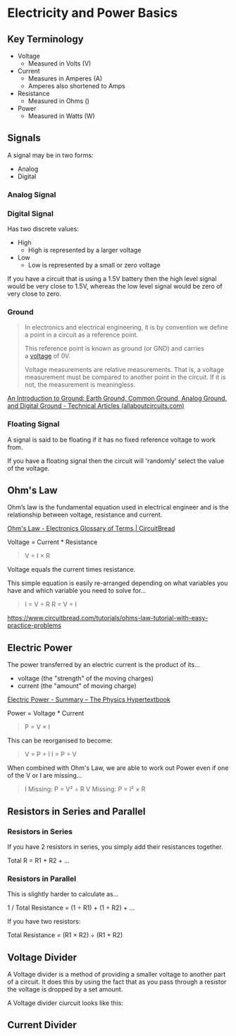 # Electricity and Power Basics

## Key Terminology

- Voltage
	- Measured in Volts (V)
- Current
	- Measures in Amperes (A)
	- Amperes also shortened to Amps
- Resistance
	- Measured in Ohms ()
- Power
	- Measured in Watts (W)


## Signals

A signal may be in two forms:
- Analog
- Digital

### Analog Signal


### Digital Signal

Has two discrete values:
- High
	- High is represented by a larger voltage
- Low
	- Low is represented by a small or zero voltage

If you have a circuit that is using a 1.5V battery then the high level signal would be very close to 1.5V, whereas the low level signal would be zero of very close to zero.

### Ground

> In electronics and electrical engineering, it is by convention we define a point in a circuit as a reference point. 
> 
> This reference point is known as ground (or GND) and carries a [voltage](https://eepower.com/textbook/vol-i-foundations-power-design/chapter-1-introduction-power/power-dc-circuits) of 0V. 
> 
> Voltage measurements are relative measurements. That is, a voltage measurement must be compared to another point in the circuit. If it is not, the measurement is meaningless.

[An Introduction to Ground: Earth Ground, Common Ground, Analog Ground, and Digital Ground - Technical Articles (allaboutcircuits.com)](https://www.allaboutcircuits.com/technical-articles/an-introduction-to-ground/)




### Floating Signal

A signal is said to be floating if it has no fixed reference voltage to work from.

If you have a floating signal then the circuit will 'randomly' select the value of the voltage.

## Ohm's Law

Ohm’s law is the fundamental equation used in electrical engineer and is the relationship between voltage, resistance and current.

[Ohm's Law - Electronics Glossary of Terms | CircuitBread](https://www.circuitbread.com/glossary/ohms-law)

Voltage = Current * Resistance

> V = I × R

 Voltage equals the current times resistance. 
 
 This simple equation is easily re-arranged depending on what variables you have and which variable you need to solve for...

> I = V ÷ R
> R = V ÷ I


https://www.circuitbread.com/tutorials/ohms-law-tutorial-with-easy-practice-problems

## Electric Power

The power transferred by an electric current is the product of its…

- voltage (the "strength" of the moving charges)
- current (the "amount" of moving charge)

[Electric Power - Summary – The Physics Hypertextbook](https://physics.info/electric-power/summary.shtml)

Power = Voltage * Current

> P = V × I

This can be reorganised to become:

> V = P ÷ I
> I = P ÷ V

When combined with Ohm's Law, we are able to work out Power even if one of the V or I are missing...

> I Missing: P = V² ÷ R
> V Missing: P = I² × R


## Resistors in Series and Parallel

### Resistors in Series

If you have 2 resistors in series, you simply add their resistances together.

Total R = R1 + R2 + ...

### Resistors in Parallel

This is slightly harder to calculate as...

1 / Total Resistance = (1 ÷ R1) + (1 ÷ R2) + ...

If you have two resistors:

Total Resistance = (R1 × R2) ÷ (R1 + R2)


## Voltage Divider

A Voltage divider is a method of providing a smaller voltage to another part of a circuit. It does this by using the fact that as you pass through a resistor the voltage is dropped by a set amount.

A Voltage divider ciurcuit looks like this:


## Current Divider




